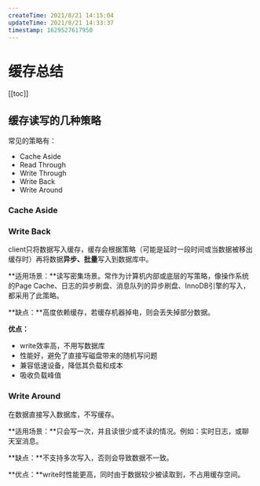 ```yaml
---
createTime: 2021/8/21 14:15:04
updateTime: 2021/8/21 14:33:37
timestamp: 1629527617950
---
```

# 缓存总结
[[toc]]

## 缓存读写的几种策略
常见的策略有：
* Cache Aside
* Read Through
* Write Through
* Write Back
* Write Around



### Cache Aside



### Write Back

client只将数据写入缓存，缓存会根据策略（可能是延时一段时间或当数据被移出缓存时）再将数据**异步、批量**写入到数据库中。

**适用场景：**读写密集场景。常作为计算机内部或底层的写策略，像操作系统的Page Cache、日志的异步刷盘、消息队列的异步刷盘、InnoDB引擎的写入，都采用了此策略。

**缺点：**高度依赖缓存，若缓存机器掉电，则会丢失掉部分数据。

**优点：**

* write效率高，不用写数据库
* 性能好，避免了直接写磁盘带来的随机写问题
* 兼容低速设备，降低其负载和成本
* 吸收负载峰值





### Write Around

在数据直接写入数据库，不写缓存。

**适用场景：**只会写一次，并且读很少或不读的情况。例如：实时日志，或聊天室消息。

**缺点：**不支持多次写入，否则会导致数据不一致。

**优点：**write时性能更高，同时由于数据较少被读取到，不占用缓存空间。





